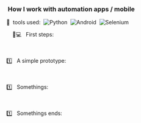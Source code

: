 ### &nbsp;How I work with automation apps / mobile 

🔨&nbsp; tools used:&nbsp;
![Python](https://img.shields.io/badge/-Python-FC6D26?style=flat&logo=Python)&nbsp;
![Android](http://img.shields.io/badge/-Android-3DDC84?style=flat-square&logo=android&logoColor=ffffff)&nbsp;
![Selenium](https://img.shields.io/badge/-Selenium-FFFFFF?style=flat&logo=Selenium)&nbsp;

 &nbsp;  &nbsp;
📱💻 &nbsp; First steps: &nbsp;


 &nbsp;  &nbsp;

   

1️⃣  &nbsp; A simple prototype:

 &nbsp;

1️⃣  &nbsp; Somethings:

 &nbsp;

1️⃣  &nbsp; Somethings ends:

 &nbsp;
